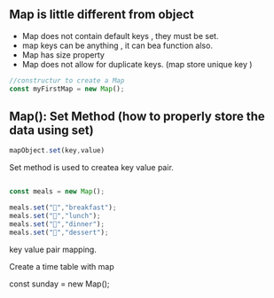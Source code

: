 ## Map is little different from object
- Map does not contain default keys , they must be set.
- map keys can be anything , it can bea function also.
- Map has size property
- Map does not allow for duplicate keys. (map store unique key )


```javascript
//constructur to create a Map
const myFirstMap = new Map();

```

## Map(): Set Method (how to properly store the data using set)

```javascript
mapObject.set(key,value)
```

Set method is used to createa key value pair.

```javascript

const meals = new Map();

meals.set("🍎","breakfast");
meals.set("🍕","lunch");
meals.set("🍔","dinner");
meals.set("🍪","dessert");

```

key value pair mapping.

Create a time table with map

const sunday = new Map();
























